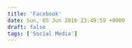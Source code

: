 ```yaml
---
title: 'Facebook'
date: Sun, 05 Jun 2016 23:49:59 +0000
draft: false
tags: ['Social Media']
---
```


